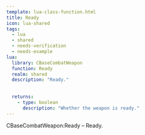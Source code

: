 ```yaml
---
template: lua-class-function.html
title: Ready
icon: lua-shared
tags:
  - lua
  - shared
  - needs-verification
  - needs-example
lua:
  library: CBaseCombatWeapon
  function: Ready
  realm: shared
  description: "Ready."
  
  
  returns:
    - type: boolean
      description: "Whether the weapon is ready."
---
```


<div class="lua__search__keywords">
CBaseCombatWeapon:Ready &#x2013; Ready.
</div>
